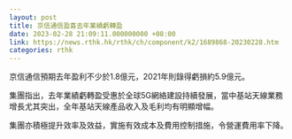 ```yaml
---
layout: post
title: 京信通信盈喜去年業績虧轉盈
date: 2023-02-28 21:09:11.000000000 +08:00
link: https://news.rthk.hk/rthk/ch/component/k2/1689868-20230228.htm
categories: rthk
---
```


京信通信預期去年盈利不少於1.8億元，2021年則錄得虧損約5.9億元。

集團指出，去年業績虧轉盈受惠於全球5G網絡建設持續發展，當中基站天線業務增長尤其突出，全年基站天線產品收入及毛利均有明顯增幅。

集團亦積極提升效率及效益，實施有效成本及費用控制措施，令營運費用率下降。
